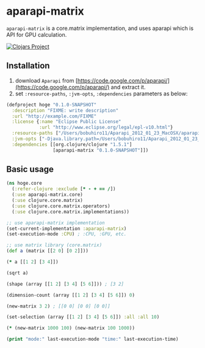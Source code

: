 # aparapi-matrix

`aparapi-matrix` is a core.matrix implementation, and uses aparapi which is API for GPU calculation.

[![Clojars Project](http://clojars.org/aparapi-matrix/latest-version.svg)](http://clojars.org/aparapi-matrix)

## Installation

1. download `Aparapi` from [https://code.google.com/p/aparapi/](https://code.google.com/p/aparapi/) and extract it.
2. set `:resource-paths`, `:jvm-opts`, `:dependencies` parameters as below:

```clojure
(defproject hoge "0.1.0-SNAPSHOT"
  :description "FIXME: write description"
  :url "http://example.com/FIXME"
  :license {:name "Eclipse Public License"
            :url "http://www.eclipse.org/legal/epl-v10.html"}
  :resource-paths ["/Users/bobuhiro11/Aparapi_2012_01_23_MacOSX/aparapi.jar"]
  :jvm-opts ["-Djava.library.path=/Users/bobuhiro11/Aparapi_2012_01_23_MacOSX"]
  :dependencies [[org.clojure/clojure "1.5.1"]
                 [aparapi-matrix "0.1.0-SNAPSHOT"]])
```

## Basic usage

```clojure
(ns hoge.core
  (:refer-clojure :exclude [* - + == /])
  (:use aparapi-matrix.core)
  (:use clojure.core.matrix)
  (:use clojure.core.matrix.operators)
  (:use clojure.core.matrix.implementations))

;; use aparapi-matrix implementation
(set-current-implementation :aparapi-matrix)
(set-execution-mode :CPU) ; :CPU, :GPU, etc.

;; use matrix library (core.matrix)
(def a (matrix [[2 0] [0 2]]))

(* a [[1 2] [3 4]])

(sqrt a)

(shape (array [[1 2] [3 4] [5 6]])) ; [3 2]

(dimension-count (array [[1 2] [3 4] [5 6]]) 0)

(new-matrix 3 2) ; [[0 0] [0 0] [0 0]]

(set-selection (array [[1 2] [3 4] [5 6]]) :all :all 10)

(* (new-matrix 1000 100) (new-matrix 100 1000))

(print "mode:" last-execution-mode "time:" last-execution-time)
```
